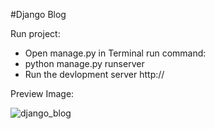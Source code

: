 #Django Blog

Run project:

* Open manage.py in Terminal run command:
* python manage.py runserver
* Run the devlopment server http://

Preview Image:

![django_blog](https://user-images.githubusercontent.com/28485791/61068988-9f8e2800-a40b-11e9-8fc6-99704bafd052.jpg)
